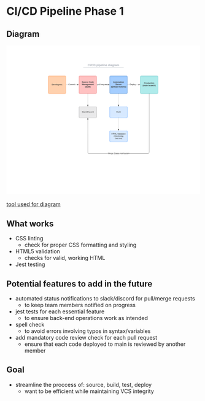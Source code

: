 # CI/CD Pipeline Phase 1
## Diagram
<!--Need to add diagram-->
![](phase1.png)

[tool used for diagram](https://lucid.app/lucidchart/219da66c-ce45-4051-a3c9-53d3668fc611/edit?viewport_loc=-325%2C-155%2C3072%2C1545%2C0_0&invitationId=inv_4bfe75c0-b31d-4617-93cb-a366f037f60c)

## What works
- CSS linting
  - check for proper CSS formatting and styling
- HTML5 validation
  - checks for valid, working HTML
- Jest testing

## Potential features to add in the future
- automated status notifications to slack/discord for pull/merge requests
  - to keep team members notified on progress
- jest tests for each essential feature
  - to ensure back-end operations work as intended
- spell check
  - to avoid errors involving typos in syntax/variables
- add mandatory code review check for each pull request
  - ensure that each code deployed to main is reviewed by another member

## Goal
- streamline the proccess of: source, build, test, deploy
  - want to be efficient while maintaining VCS integrity